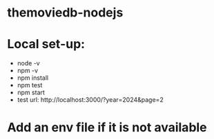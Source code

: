 # themoviedb-nodejs

# Local set-up:
   - node -v
   - npm -v
   - npm install
   - npm test
   - npm start
   - test url: http://localhost:3000/?year=2024&page=2
 # Add an env file if it is not available